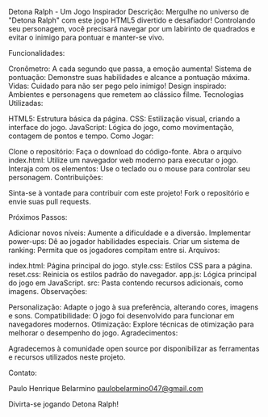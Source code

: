 Detona Ralph - Um Jogo Inspirador
Descrição:
Mergulhe no universo de "Detona Ralph" com este jogo HTML5 divertido e desafiador! Controlando seu personagem, você precisará navegar por um labirinto de quadrados e evitar o inimigo para pontuar e manter-se vivo.

Funcionalidades:

Cronômetro: A cada segundo que passa, a emoção aumenta!
Sistema de pontuação: Demonstre suas habilidades e alcance a pontuação máxima.
Vidas: Cuidado para não ser pego pelo inimigo!
Design inspirado: Ambientes e personagens que remetem ao clássico filme.
Tecnologias Utilizadas:

HTML5: Estrutura básica da página.
CSS: Estilização visual, criando a interface do jogo.
JavaScript: Lógica do jogo, como movimentação, contagem de pontos e tempo.
Como Jogar:

Clone o repositório: Faça o download do código-fonte.
Abra o arquivo index.html: Utilize um navegador web moderno para executar o jogo.
Interaja com os elementos: Use o teclado ou o mouse para controlar seu personagem.
Contribuições:

Sinta-se à vontade para contribuir com este projeto! Fork o repositório e envie suas pull requests.

Próximos Passos:

Adicionar novos níveis: Aumente a dificuldade e a diversão.
Implementar power-ups: Dê ao jogador habilidades especiais.
Criar um sistema de ranking: Permita que os jogadores compitam entre si.
Arquivos:

index.html: Página principal do jogo.
style.css: Estilos CSS para a página.
reset.css: Reinicia os estilos padrão do navegador.
app.js: Lógica principal do jogo em JavaScript.
src: Pasta contendo recursos adicionais, como imagens.
Observações:

Personalização: Adapte o jogo à sua preferência, alterando cores, imagens e sons.
Compatibilidade: O jogo foi desenvolvido para funcionar em navegadores modernos.
Otimização: Explore técnicas de otimização para melhorar o desempenho do jogo.
Agradecimentos:

Agradecemos à comunidade open source por disponibilizar as ferramentas e recursos utilizados neste projeto.

Contato:

Paulo Henrique Belarmino
paulobelarmino047@gmail.com 

Divirta-se jogando Detona Ralph!
